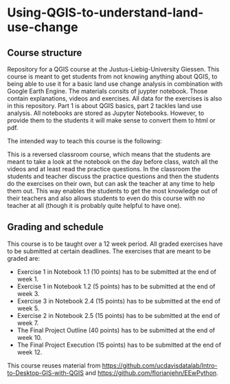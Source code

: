 # Using-QGIS-to-understand-land-use-change
## Course structure
Repository for a QGIS course at the Justus-Liebig-University Giessen. This course is meant to get students from not knowing anything about QGIS, to being able to use it for a basic land use change analysis in combination with Google Earth Engine. The materials consits of juypter notebook. Those contain explanations, videos and exercises. All data for the exercises is also in this repository. Part 1 is about QGIS basics, part 2 tackles land use analysis. All notebooks are stored as Jupyter Notebooks. However, to provide them to the students it will make sense to convert them to html or pdf. 

The intended way to teach this course is the following:

This is a reversed classroom course, which means that the students are meant to take a look at the notebook on the day before class, watch all the videos and at least read the practice questions. In the classroom the students and teacher discuss the practice questions and then the students do the exercises on their own, but can ask the teacher at any time to help them out. This way enables the students to get the most knowledge out of their teachers and also allows students to even do this course with no teacher at all (though it is probably quite helpful to have one).

## Grading and schedule


This course is to be taught over a 12 week period. All graded exercises have to be submitted at certain deadlines. The exercises that are meant to be graded are: 

* Exercise 1 in Notebook 1.1 (10 points) has to be submitted at the end of week 1. 
* Exercise 1 in Notebook 1.2 (5 points) has to be submitted at the end of week 3. 
* Exercise 3 in Notebook 2.4 (15 points) has to be submitted at the end of week 5. 
* Exercise 2 in Notebook 2.5 (15 points) has to be submitted at the end of week 7. 
* The Final Project Outline (40 points) has to be submitted at the end of week 10. 
* The Final Project Execution (15 points) has to be submitted at the end of week 12. 



This course reuses material from https://github.com/ucdavisdatalab/Intro-to-Desktop-GIS-with-QGIS and https://github.com/florianjehn/EEwPython.
